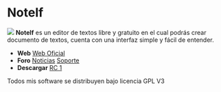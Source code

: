 NoteIf
======

![](/pbpsys/imagenes/noteiflogo.png) __NoteIf__ es un editor de textos libre y gratuito en el cual podrás crear documento de textos, cuenta con una interfaz simple y fácil de entender.

  * __Web__ [Web Oficial](http://iftux.wordpress.com/noteif-bloc-de-notas-para-linux/)
  * __Foro__ [Noticias](http://piftux.tuxfamily.org/viewforum.php?id=4) [Soporte](http://piftux.tuxfamily.org/viewforum.php?id=6)
  * __Descargar__ [RC 1](http://sourceforge.net/projects/noteif/files/NoteIf%20RC1/)

Todos mis software se distribuyen bajo licencia GPL V3
